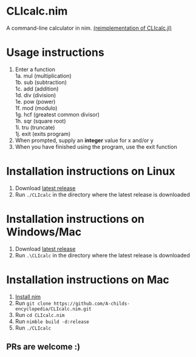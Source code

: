 # CLIcalc.nim
A command-line calculator in nim. [(reimplementation of CLIcalc.jl)](https://github.com/A-childs-encyclopedia/CLIcalc.jl/)

# Usage instructions 
1. Enter a function <br/>
   1a. mul (multiplication)<br/>
   1b. sub (subtraction)<br/>
   1c. add (addition)<br/>
   1d. div (division)<br/>
   1e. pow (power)<br/>
   1f. mod (modulo)<br/>
   1g. hcf (greatest common divisor)<br/>
   1h. sqr (square root)<br/>
   1i. tru (truncate)<br/>
   1j. exit (exits program)<br/>
2. When prompted, supply an **integer** value for x and/or y
3. When you have finished using the program, use the exit function

# Installation instructions on Linux
1. Download [latest release](https://github.com/A-childs-encyclopedia/CLIcalc.nim/releases)
2. Run `./CLIcalc` in the directory where the latest release is downloaded

# Installation instructions on Windows/Mac
1. Download [latest release](https://github.com/A-childs-encyclopedia/CLIcalc.nim/releases)
2. Run `.\CLIcalc` in the directory where the latest release is downloaded
   
# Installation instructions on Mac
1. [Install nim](https://nim-lang.org/install.html)
2. Run `git clone https://github.com/A-childs-encyclopedia/CLIcalc.nim.git`
3. Run `cd CLIcalc.nim`
4. Run `nimble build -d:release`
5. Run `./CLIcalc`

## PRs are welcome :)
